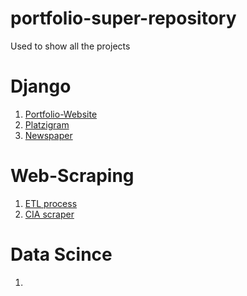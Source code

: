 # portfolio-super-repository
Used to show all the projects

# Django

1. [Portfolio-Website](Proximamente)
2. [Platzigram](https://github.com/alcibiadesBustillo/platzigram)
3. [Newspaper](https://github.com/alcibiadesBustillo/newspaper)

# Web-Scraping

1. [ETL process](https://github.com/alcibiadesBustillo/webScrapper_newsPaper)
2. [CIA scraper](https://github.com/alcibiadesBustillo/scraping-CIA)

# Data Scince

1. 
